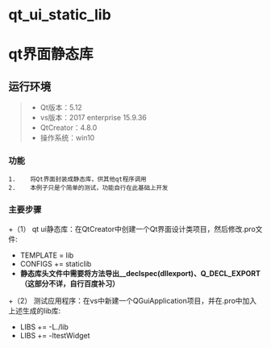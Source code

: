 # qt_ui_static_lib
qt界面静态库
===============
 
## 运行环境
 
>+ Qt版本：5.12
>+ vs版本：2017 enterprise 15.9.36
>+ QtCreator：4.8.0
>+ 操作系统：win10
 
 
### 功能
~~~
1.    将Qt界面封装成静态库，供其他qt程序调用
2.    本例子只是个简单的测试，功能自行在此基础上开发
~~~
### 主要步骤
+（1） qt ui静态库：在QtCreator中创建一个Qt界面设计类项目，然后修改.pro文件:
+   TEMPLATE = lib
+   CONFIGS += staticlib
+ **静态库头文件中需要将方法导出__declspec(dllexport)、Q_DECL_EXPORT（这部分不详，自行百度补习）**
 
+（2） 测试应用程序：在vs中新建一个QGuiApplication项目，并在.pro中加入上述生成的lib库:
+   LIBS += -L./lib
+   LIBS += -ltestWidget
 
 
